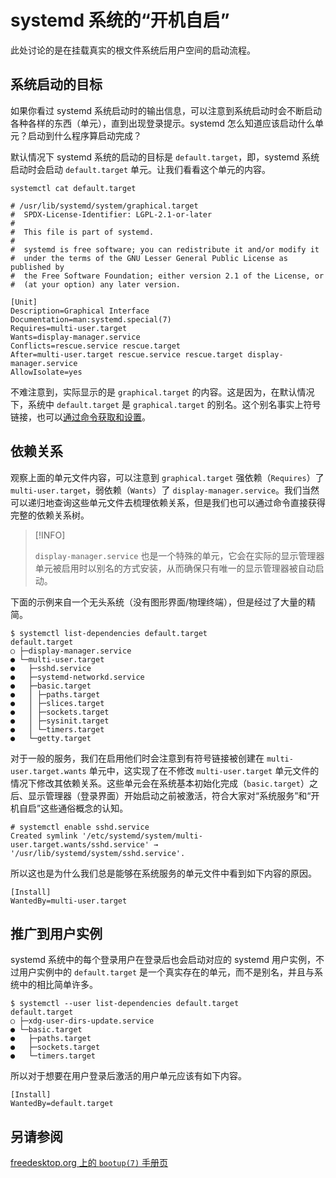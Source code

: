 # systemd 系统的“开机自启”

此处讨论的是在挂载真实的根文件系统后用户空间的启动流程。

## 系统启动的目标

如果你看过 systemd 系统启动时的输出信息，可以注意到系统启动时会不断启动各种各样的东西（单元），直到出现登录提示。systemd 怎么知道应该启动什么单元？启动到什么程序算启动完成？

默认情况下 systemd 系统的启动的目标是 `default.target`，即，systemd 系统启动时会启动 `default.target` 单元。让我们看看这个单元的内容。

```shell
systemctl cat default.target
```

```systemd
# /usr/lib/systemd/system/graphical.target
#  SPDX-License-Identifier: LGPL-2.1-or-later
#
#  This file is part of systemd.
#
#  systemd is free software; you can redistribute it and/or modify it
#  under the terms of the GNU Lesser General Public License as published by
#  the Free Software Foundation; either version 2.1 of the License, or
#  (at your option) any later version.

[Unit]
Description=Graphical Interface
Documentation=man:systemd.special(7)
Requires=multi-user.target
Wants=display-manager.service
Conflicts=rescue.service rescue.target
After=multi-user.target rescue.service rescue.target display-manager.service
AllowIsolate=yes
```

不难注意到，实际显示的是 `graphical.target` 的内容。这是因为，在默认情况下，系统中 `default.target` 是 `graphical.target` 的别名。这个别名事实上符号链接，也可以[通过命令获取和设置](https://wiki.archlinuxcn.org/wiki/Systemd#%E6%9B%B4%E6%94%B9%E5%BC%80%E6%9C%BA%E9%BB%98%E8%AE%A4%E5%90%AF%E5%8A%A8%E7%9B%AE%E6%A0%87)。

## 依赖关系

观察上面的单元文件内容，可以注意到 `graphical.target` 强依赖（`Requires`）了 `multi-user.target`，弱依赖（`Wants`）了 `display-manager.service`。我们当然可以递归地查询这些单元文件去梳理依赖关系，但是我们也可以通过命令直接获得完整的依赖关系树。

> [!INFO]
>
> `display-manager.service` 也是一个特殊的单元，它会在实际的显示管理器单元被启用时以别名的方式安装，从而确保只有唯一的显示管理器被自动启动。

下面的示例来自一个无头系统（没有图形界面/物理终端），但是经过了大量的精简。

```shellsession
$ systemctl list-dependencies default.target
default.target
○ ├─display-manager.service
● └─multi-user.target
●   ├─sshd.service
●   ├─systemd-networkd.service
●   ├─basic.target
●   │ ├─paths.target
●   │ ├─slices.target
●   │ ├─sockets.target
●   │ ├─sysinit.target
●   │ └─timers.target
●   └─getty.target
```

对于一般的服务，我们在启用他们时会注意到有符号链接被创建在 `multi-user.target.wants` 单元中，这实现了在不修改 `multi-user.target` 单元文件的情况下修改其依赖关系。这些单元会在系统基本初始化完成（`basic.target`）之后、显示管理器（登录界面）开始启动之前被激活，符合大家对“系统服务”和“开机自启”这些通俗概念的认知。

```shellsession
# systemctl enable sshd.service
Created symlink '/etc/systemd/system/multi-user.target.wants/sshd.service' → '/usr/lib/systemd/system/sshd.service'.
```

所以这也是为什么我们总是能够在系统服务的单元文件中看到如下内容的原因。

```systemd
[Install]
WantedBy=multi-user.target
```

## 推广到用户实例

systemd 系统中的每个登录用户在登录后也会启动对应的 systemd 用户实例，不过用户实例中的 `default.target` 是一个真实存在的单元，而不是别名，并且与系统中的相比简单许多。

```shellsession
$ systemctl --user list-dependencies default.target
default.target
○ ├─xdg-user-dirs-update.service
● └─basic.target
●   ├─paths.target
●   ├─sockets.target
●   └─timers.target
```

所以对于想要在用户登录后激活的用户单元应该有如下内容。

```systemd
[Install]
WantedBy=default.target
```

## 另请参阅

[freedesktop.org 上的 `bootup(7)` 手册页](https://www.freedesktop.org/software/systemd/man/latest/bootup.html)
